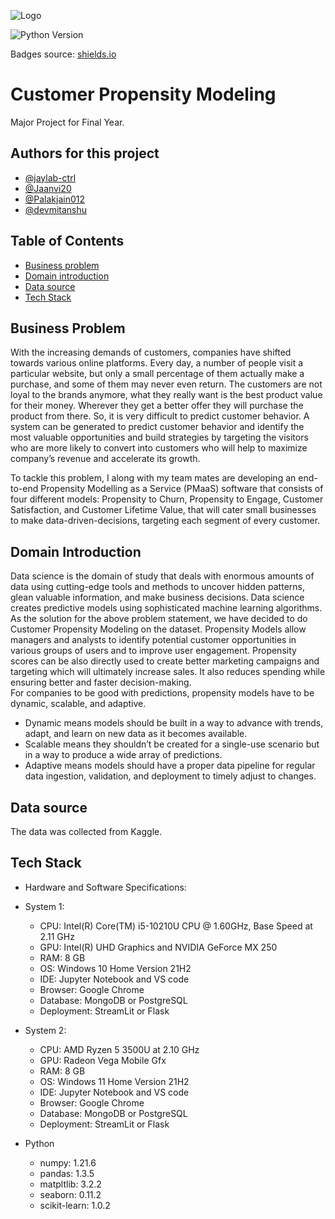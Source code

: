 ![Logo](https://media.licdn.com/dms/image/C4D12AQFAp1B_kmhGTg/article-cover_image-shrink_720_1280/0/1606126416466?e=2147483647&v=beta&t=UvsHCcCxAkw2788ze5ExLxSK_g0TG4ASpExeleIT-gc)





![Python Version](https://img.shields.io/badge/python%20version-3.9.16-lightgrey)

Badges source: [shields.io](https://shields.io/)
# Customer Propensity Modeling
Major Project for Final Year. 


## Authors for this project

- [@jaylab-ctrl](https://www.github.com/jaylab-ctrl)
- [@Jaanvi20](https://github.com/Jaanvi20)
- [@Palakjain012](https://github.com/Palakjain012) 
- [@devmitanshu](https://github.com/devmitanshu)

## Table of Contents

  - [Business problem](#business-problem)
  - [Domain introduction](#domain-introduction)
  - [Data source](#data-source)
  - [Tech Stack](#tech-stack)
  
## Business Problem 
With the increasing demands of customers, companies have shifted towards various online
platforms. Every day, a number of people visit a particular website, but only a small percentage
of them actually make a purchase, and some of them may never even return. The customers are
not loyal to the brands anymore, what they really want is the best product value for their money.
Wherever they get a better offer they will purchase the product from there. So, it is very difficult
to predict customer behavior. A system can be generated to predict customer behavior and
identify the most valuable opportunities and build strategies by targeting the visitors who are
more likely to convert into customers who will help to maximize company’s revenue and
accelerate its growth.

To tackle this problem, I along with my team mates are developing an end-to-end Propensity Modelling as a Service (PMaaS) software that consists of four different models: Propensity to Churn, Propensity to Engage, Customer Satisfaction, and Customer Lifetime Value, that will cater small businesses to make data-driven-decisions, targeting each segment of every customer.

## Domain Introduction
Data science is the domain of study that deals with enormous amounts of data using cutting-edge
tools and methods to uncover hidden patterns, glean valuable information, and make business
decisions. Data science creates predictive models using sophisticated machine learning
algorithms. \
As the solution for the above problem statement, we have decided to do Customer Propensity
Modeling on the dataset. Propensity Models allow managers and analysts to identify
potential customer opportunities in various groups of users and to improve user
engagement. Propensity scores can be also directly used to create better marketing
campaigns and targeting which will ultimately increase sales. It also reduces spending
while ensuring better and faster decision-making. \
For companies to be good with predictions, propensity models have to be dynamic, scalable, and
adaptive.

- Dynamic means models should be built in a way to advance with trends, adapt, and learn
on new data as it becomes available.
- Scalable means they shouldn’t be created for a single-use scenario but in a way to
produce a wide array of predictions.
- Adaptive means models should have a proper data pipeline for regular data ingestion,
validation, and deployment to timely adjust to changes.


## Data source
The data was collected from Kaggle.

## Tech Stack
- Hardware and Software Specifications:
 - System 1:
    - CPU: Intel(R) Core(TM) i5-10210U CPU @ 1.60GHz, Base Speed at 2.11 GHz
    - GPU: Intel(R) UHD Graphics and NVIDIA GeForce MX 250
    - RAM: 8 GB
    - OS: Windows 10 Home Version 21H2
    - IDE: Jupyter Notebook and VS code
    - Browser: Google Chrome
    - Database: MongoDB or PostgreSQL
    - Deployment: StreamLit or Flask
    
  - System 2:
    - CPU: AMD Ryzen 5 3500U at 2.10 GHz 
    - GPU: Radeon Vega Mobile Gfx
    - RAM: 8 GB
    - OS: Windows 11 Home Version 21H2
    - IDE: Jupyter Notebook and VS code
    - Browser: Google Chrome
    - Database: MongoDB or PostgreSQL
    - Deployment: StreamLit or Flask
    
 
  - Python
     - numpy: 1.21.6
     - pandas: 1.3.5
     - matpltlib: 3.2.2
     - seaborn: 0.11.2
     - scikit-learn: 1.0.2

